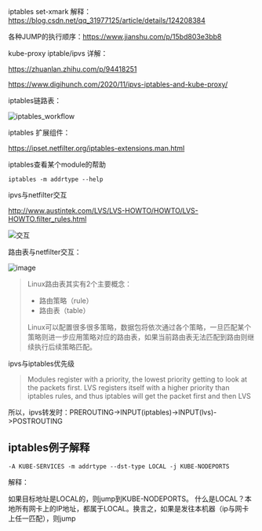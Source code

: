 iptables set-xmark 解释：https://blog.csdn.net/qq_31977125/article/details/124208384


各种JUMP的执行顺序：https://www.jianshu.com/p/15bd803e3bb8


kube-proxy iptable/ipvs 详解：

https://zhuanlan.zhihu.com/p/94418251

https://www.digihunch.com/2020/11/ipvs-iptables-and-kube-proxy/


iptables链路表：

![iptables_workflow](https://user-images.githubusercontent.com/310284/179182094-5eb25e50-c7fc-4aab-8790-067be53a37f9.png)



iptables 扩展组件：

https://ipset.netfilter.org/iptables-extensions.man.html


iptables查看某个module的帮助

```
iptables -m addrtype --help
```

ipvs与netfilter交互

http://www.austintek.com/LVS/LVS-HOWTO/HOWTO/LVS-HOWTO.filter_rules.html

![交互](https://user-images.githubusercontent.com/310284/179713789-221ca15a-d952-4bb2-ab9b-45e159bc2191.png)

路由表与netfilter交互：

![image](https://user-images.githubusercontent.com/310284/179714017-02bc98aa-7752-44e4-b4e9-a1469d7ecdab.png)

> Linux路由表其实有2个主要概念：
> * 路由策略（rule）
> * 路由表（table）
> 
> Linux可以配置很多很多策略，数据包将依次通过各个策略，一旦匹配某个策略则进一步应用策略对应的路由表，如果当前路由表无法匹配到路由则继续执行后续策略匹配。



ipvs与iptables优先级

> Modules register with a priority, the lowest priority getting to look at the packets first. LVS registers itself with a higher priority than iptables rules, and thus iptables will get the packet first and then LVS

所以，ipvs转发时：PREROUTING->INPUT(iptables)->INPUT(lvs)->POSTROUTING


## iptables例子解释
```
-A KUBE-SERVICES -m addrtype --dst-type LOCAL -j KUBE-NODEPORTS
```
解释：

如果目标地址是LOCAL的，则jump到KUBE-NODEPORTS。
什么是LOCAL？本地所有网卡上的IP地址，都属于LOCAL。换言之，如果是发往本机器（ip与网卡上任一匹配），则jump
